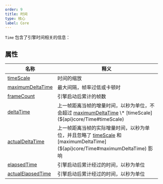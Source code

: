 ```yaml
---
order: 9
title: 时间
type: 核心
label: Core
---
```


`Time` 包含了引擎时间相关的信息：

## 属性

| 名称                                                   | 释义                                                                                                                                                     |
| ------------------------------------------------------ | -------------------------------------------------------------------------------------------------------------------------------------------------------- |
| [timeScale](${api}core/Time#timeScale)                 | 时间的缩放                                                                                                                                               |
| [maximumDeltaTime](${api}core/Time#maximumDeltaTime)   | 最大间隔，帧率过低或卡顿时                                                                                                                               |
| [frameCount](${api}core/Time#frameCount)               | 引擎启动后累计的帧数                                                                                                                                     |
| [deltaTime](${api}core/Time#deltaTime)                 | 上一帧距离当帧的增量时间，以秒为单位，不会超过 [maximumDeltaTime](${api}core/Time#maximumDeltaTime) \* [timeScale](${api}core/Time#timeScale)            |
| [actualDeltaTime](${api}core/Time#actualDeltaTime)     | 上一帧距离当帧的实际增量时间，以秒为单位，并且忽略了 [timeScale](${api}core/Time#timeScale) 和 [maximumDeltaTime](${api}core/Time#maximumDeltaTime) 影响 |
| [elapsedTime](${api}core/Time#elapsedTime)             | 引擎启动后累计经过的时间，以秒为单位                                                                                                                     |
| [actualElapsedTime](${api}core/Time#actualElapsedTime) | 引擎启动后累计经过的时间，以秒为单位                                                                                                                     |
